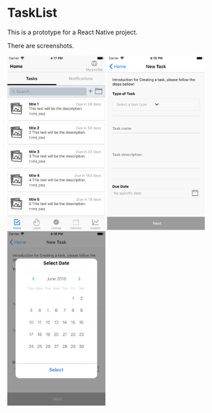 # TaskList

This is a prototype for a React Native project.  

There are screenshots.

<img src="screenshots/home_page.png" height="400" alt="Screenshot"/> 
<img src="screenshots/add_task.png" height="400" alt="Screenshot"/>
<img src="screenshots/calendar_picker.png" height="400" alt="Screenshot"/>


